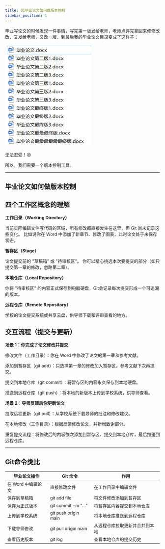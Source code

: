 ```yaml
---
title: 01毕业论文如何做版本控制
sidebar_position: 1
---
```

毕业写论文的时候发现一件事情，写完第一版发给老师，老师点评完拿回来修修改改，又发给老师，又改一版，到最后我的毕业论文目录变成了这样子：

![毕业论文版本控制](./upload/image.png)

无法忍受！😣

所以，我们需要一个版本控制工具。

---

## 毕业论文如何做版本控制
## 四个工作区概念的理解
**工作目录（Working Directory）**

当前实际编辑文件写代码的区域，所有修改都直接发生在这里，但 Git 尚未记录这些变化。
比如说你在 Word 中添加了新章节、修改了图表，此时论文处于未保存状态。

**暂存区（Stage）**

论文提交前的 "草稿箱" 或 "待审核区"。
你可以精心挑选本次要提交的部分（如只提交第一章的修改，忽略第二章）。


**本地仓库（Local Repository）**

你将 "待审核区" 的内容正式保存到电脑硬盘，Git会记录每次提交形成一个可追溯的版本。

**远程仓库（Remote Repository）**

学校的论文提交系统或共享云盘，供导师下载和评审查看的地方。


## 交互流程（提交与更新）

**场景 1：你完成了论文修改并提交**

修改文件（工作目录）：你在 Word 中修改了论文的第一章和参考文献。

添加到暂存区（git add）：只选择第一章的修改加入暂存区，参考文献下次再提交。

提交到本地仓库（git commit）：将暂存区的内容永久保存到本地硬盘。

推送到远程仓库（git push）：将本地的新版本上传到学校系统，供导师查看。

**场景 2：导师反馈后你更新论文**

拉取远程更新（git pull）：从学校系统下载导师的批注和修改建议。

在本地修改（工作目录）：根据反馈修改论文，并新增致谢部分。

重复提交流程：将修改后的内容依次添加到暂存区、提交到本地仓库，最后推送到远程仓库。

---

## Git命令类比

| 毕业论文操作       | Git 命令             | 作用                           |
| ------------------ | -------------------- | ------------------------------ |
| 在 Word 中编辑论文 | 直接修改文件         | 在工作目录中编辑文件           |
| 保存到草稿箱       | git add file       | 将文件修改添加到暂存区         |
| 保存为正式版本     | git commit -m "..."  | 将暂存区内容提交到本地仓库     |
| 上传到学校系统     | git push origin main | 将本地仓库推送到远程仓库       |
| 下载导师修改       | git pull origin main | 从远程仓库拉取更新并合并到本地 |
| 查看历史版本       | git log              | 查看本地仓库的提交历史         |

